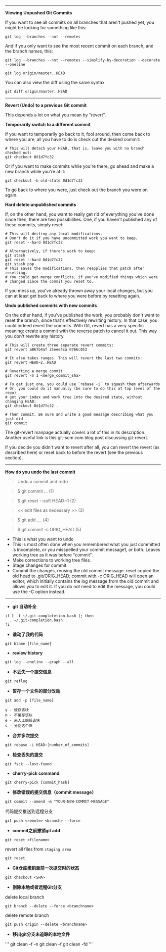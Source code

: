 
-------------------------------------

**Viewing Unpushed Git Commits**

If you want to see all commits on all branches that aren't pushed yet, you might be looking for something like this:

`git log --branches --not --remotes`

And if you only want to see the most recent commit on each branch, and the branch names, this:

`git log --branches --not --remotes --simplify-by-decoration --decorate --oneline`


`git log origin/master..HEAD`

You can also view the diff using the same syntax

`git diff origin/master..HEAD`

---------------------------------------------

**Revert (Undo) to a previous Git commit**

This depends a lot on what you mean by "revert".

**Temporarily switch to a different commit**

If you want to temporarily go back to it, fool around, then come back to where you are, 
all you have to do is check out the desired commit:

```
# This will detach your HEAD, that is, leave you with no branch checked out:
git checkout 0d1d7fc32
```

Or if you want to make commits while you're there, go ahead and make a new branch while you're at it:

`git checkout -b old-state 0d1d7fc32`

To go back to where you were, just check out the branch you were on again.

**Hard delete unpublished commits**

If, on the other hand, you want to really get rid of everything you've done since then, there are two possibilities.
One, if you haven't published any of these commits, simply reset:

```
# This will destroy any local modifications.
# Don't do it if you have uncommitted work you want to keep.
git reset --hard 0d1d7fc32

# Alternatively, if there's work to keep:
git stash
git reset --hard 0d1d7fc32
git stash pop
# This saves the modifications, then reapplies that patch after resetting.
# You could get merge conflicts, if you've modified things which were
# changed since the commit you reset to.
```

If you mess up, you've already thrown away your local changes, but you can at least get back to where you were before 
by resetting again.

**Undo published commits with new commits**

On the other hand, if you've published the work, you probably don't want to reset the branch, since that's effectively 
rewriting history. In that case, you could indeed revert the commits. With Git, revert has a very specific meaning:
create a commit with the reverse patch to cancel it out. This way you don't rewrite any history.

```
# This will create three separate revert commits:
git revert a867b4af 25eee4ca 0766c053

# It also takes ranges. This will revert the last two commits:
git revert HEAD~2..HEAD

# Reverting a merge commit
git revert -m 1 <merge_commit_sha>

# To get just one, you could use `rebase -i` to squash them afterwards
# Or, you could do it manually (be sure to do this at top level of the repo)
# get your index and work tree into the desired state, without changing HEAD:
git checkout 0d1d7fc32 .

# Then commit. Be sure and write a good message describing what you just did
git commit
```

The git-revert manpage actually covers a lot of this in its description. Another useful link is this git-scm.com blog 
post discussing git-revert.

If you decide you didn't want to revert after all, you can revert the revert (as described here) or reset back to
before the revert (see the previous section).

-------------------------------------------------------

**How do you undo the last commit**

> Undo a commit and redo

> $ git commit ...              (1)

> $ git reset --soft HEAD~1     (2)

> << edit files as necessary >> (3)

> $ git add ....                (4)

> $ git commit -c ORIG_HEAD     (5)

- This is what you want to undo
-  This is most often done when you remembered what you just committed is incomplete, or you misspelled your commit message1,   or both. Leaves working tree as it was before "commit".
-  Make corrections to working tree files.
- Stage changes for commit.
- Commit the changes, reusing the old commit message. reset copied the old head to .git/ORIG_HEAD; commit with -c ORIG_HEAD will open an editor, which initially contains the log message from the old commit and allows you to edit it. If you do not need to edit the message, you could use the -C option instead.

-----------------------------------------------

- **git 自动补全**

```
if [ -f ~/.git-completetion.bash ]; then
  . ~/.git-completion.bash
fi
```

- **谁动了我的代码**

`git blame [file_name]`

- **review history**

`git log --oneline --graph --all`
 
- **不丢失一个提交信息**

`git reflog`

- **暂存一个文件的部分改动**

`git add -p [file_name]`

```
y - 缓存该块
n - 不缓存该块
e - 来人工编辑该块
s - 分割这个块
```

- **合并多次提交**

`git rebase -i HEAD~[number_of_commits]`

- **检查丢失的提交**

`git fsck --lost-found`

- **cherry-pick command**

`git cherry-pick [commit_hash]`

- **修改错误的提交信息（commit message）**

`git commit --amend -m "YOUR-NEW-COMMIT-MESSAGE"`

代码提交推送到远程分支

`git push <remote> <branch> --force`

- **commit之前撤销git add**

`git reset <filename>`

revert all files from `staging area`

`git reset`

- **Git仓库撤销至前一次提交时的状态**

`git checkout <SHA>`

- **删除本地或者远程Git分支**

delete local branch

`git branch --delete --force <branchname>`

delete remote branch

`git push origin --delete <branchname>`

- **移出git分支未追踪的本地文件**

'''
git clean -f -n
git clean -f 
git clean -fd
'''



